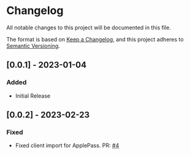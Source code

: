 # Changelog

All notable changes to this project will be documented in this file.

The format is based on [Keep a Changelog](https://keepachangelog.com/en/1.0.0/),
and this project adheres to [Semantic Versioning](https://semver.org/spec/v2.0.0.html).

## [0.0.1] - 2023-01-04

### Added

- Initial Release

## [0.0.2] - 2023-02-23

### Fixed

- Fixed client import for ApplePass. PR: [#4](https://github.com/PrimedigitalGlobal/applepassgenerator/pull/4)
